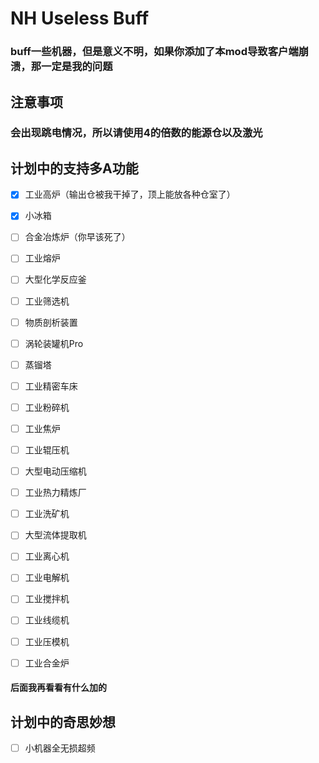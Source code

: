 # NH Useless Buff

### buff一些机器，但是意义不明，如果你添加了本mod导致客户端崩溃，那一定是我的问题

## 注意事项

### 会出现跳电情况，所以请使用4的倍数的能源仓以及激光


## 计划中的支持多A功能
- [X] 工业高炉（输出仓被我干掉了，顶上能放各种仓室了）
- [X] 小冰箱
- [ ] 合金冶炼炉（你早该死了）
- [ ] 工业熔炉
- [ ] 大型化学反应釜
- [ ] 工业筛选机
- [ ] 物质剖析装置
- [ ] 涡轮装罐机Pro
- [ ] 蒸镏塔
- [ ] 工业精密车床
- [ ] 工业粉碎机
- [ ] 工业焦炉
- [ ] 工业辊压机
- [ ] 大型电动压缩机
- [ ] 工业热力精炼厂
- [ ] 工业洗矿机
- [ ] 大型流体提取机
- [ ] 工业离心机
- [ ] 工业电解机
- [ ] 工业搅拌机
- [ ] 工业线缆机
- [ ] 工业压模机
- [ ] 工业合金炉


#### 后面我再看看有什么加的

## 计划中的奇思妙想
- [ ] 小机器全无损超频
